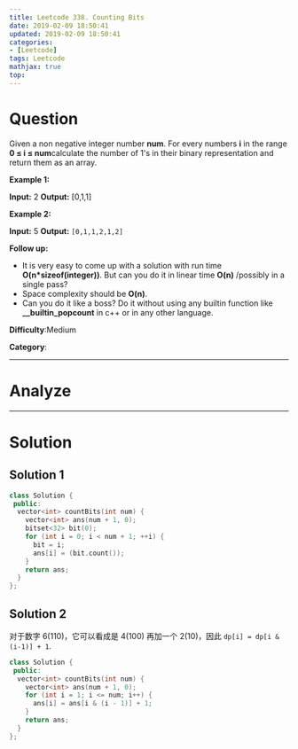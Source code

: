 ```yaml
---
title: Leetcode 338. Counting Bits
date: 2019-02-09 18:50:41
updated: 2019-02-09 18:50:41
categories: 
- [Leetcode]
tags: Leetcode
mathjax: true
top:
---
```


# Question

Given a non negative integer number  **num**. For every numbers  **i**  in the range  **0 ≤ i ≤ num**calculate the number of 1's in their binary representation and return them as an array.

**Example 1:**

**Input:** 2
**Output:** [0,1,1]

**Example 2:**

**Input:** 5
**Output:** `[0,1,1,2,1,2]`

**Follow up:**

- It is very easy to come up with a solution with run time  **O(n*sizeof(integer))**. But can you do it in linear time  **O(n)**  /possibly in a single pass?
- Space complexity should be  **O(n)**.
- Can you do it like a boss? Do it without using any builtin function like  **__builtin_popcount**  in c++ or in any other language.

**Difficulty**:Medium

**Category**:

<!-- more -->

------------

# Analyze

------------

# Solution

## Solution 1

```cpp
class Solution {
 public:
  vector<int> countBits(int num) {
    vector<int> ans(num + 1, 0);
    bitset<32> bit(0);
    for (int i = 0; i < num + 1; ++i) {
      bit = i;
      ans[i] = (bit.count());
    }
    return ans;
  }
};
```

## Solution 2

对于数字 6(110)，它可以看成是 4(100) 再加一个 2(10)，因此 `dp[i] = dp[i & (i-1)] + 1`.

<!-- TODO: Understand this code to do something. -->

```cpp
class Solution {
 public:
  vector<int> countBits(int num) {
    vector<int> ans(num + 1, 0);
    for (int i = 1; i <= num; i++) {
      ans[i] = ans[i & (i - 1)] + 1;
    }
    return ans;
  }
};
```